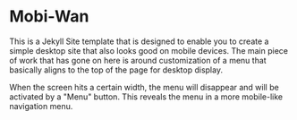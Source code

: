 # Mobi-Wan

This is a Jekyll Site template that is designed to enable you to create a simple desktop site that also looks good on mobile devices.  The main piece of work that has gone on here is around customization of a menu that basically aligns to the top of the page for desktop display.

When the screen hits a certain width, the menu will disappear and will be activated by a "Menu" button.  This reveals the menu in a more mobile-like navigation menu.
